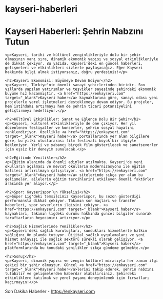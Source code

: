 # kayseri-haberleri

 <h1>Kayseri Haberleri: Şehrin Nabzını Tutun</h1>

    <p>Kayseri, tarihi ve kültürel zenginlikleriyle dolu bir şehir olmasının yanı sıra, dinamik ekonomik yapısı ve sosyal etkinlikleriyle de dikkat çekiyor. Bu yazıda, Kayseri'deki en güncel haberleri, gelişmeleri ve etkinlikleri sizlerle paylaşacağız. Eğer Kayseri hakkında bilgi almak istiyorsanız, doğru yerdesiniz!</p>

    <h2>Kayseri Ekonomisi: Büyümeye Devam Ediyor</h2>
    <p>Kayseri, Türkiye'nin önemli sanayi şehirlerinden biridir. Son yıllarda yapılan yatırımlar ve teşvikler sayesinde şehirdeki ekonomik büyüme hız kazanmıştır. <a href="https://enkayseri.com" target="_blank">Kayseri haber</a> kaynaklarına göre, sanayi odası yeni projelerle yerel işletmeleri desteklemeye devam ediyor. Bu projeler, hem istihdamı artırmayı hem de şehrin ticari potansiyelini geliştirmeyi hedefliyor.</p>

    <h2>Kültürel Etkinlikler: Sanat ve Eğlence Dolu Bir Şehir</h2>
    <p>Kayseri, kültürel etkinlikleriyle de öne çıkıyor. Her yıl düzenlenen festivaller ve konserler, şehrin sosyal hayatını renklendiriyor. Özellikle <a href="https://enkayseri.com" target="_blank">Kayseri haber</a> portallarında yer alan bilgilere göre, bu yılki uluslararası film festivali büyük bir ilgiyle bekleniyor. Yerli ve yabancı birçok film gösterilecek ve sanatseverler için eşsiz bir deneyim sunulacak.</p>

    <h2>Eğitimde Yenilikler</h2>
    <p>Eğitim alanında da önemli adımlar atılmakta. Kayseri'de yeni okulların açılması ve mevcut okulların modernizasyonu ile eğitim kalitesi artırılmaya çalışılıyor. <a href="https://enkayseri.com" target="_blank">Kayseri haber</a> sitelerinde sıkça yer alan bu gelişmeler, ailelerin eğitim tercihlerini etkileyen önemli faktörler arasında yer alıyor.</p>

    <h2>Spor: Kayserispor’un Yükselişi</h2>
    <p>Süper Lig'deki temsilcimiz Kayserispor, bu sezon gösterdiği performansla dikkat çekiyor. Takımın son maçları ve transfer haberleri, spor severlerin ilgisini çekiyor. <a href="https://enkayseri.com" target="_blank">Kayseri haber</a> kaynakları, takımın ligdeki durumu hakkında güncel bilgiler sunarak taraftarların heyecanını artırıyor.</p>

    <h2>Sağlık Hizmetlerinde Yenilikler</h2>
    <p>Kayseri'deki sağlık kuruluşları, sundukları hizmetlerle halkın sağlığını ön planda tutuyor. Dijital sağlık uygulamaları ve yeni hizmet anlayışı ile sağlık sektörü sürekli olarak gelişiyor. <a href="https://enkayseri.com" target="_blank">Kayseri haber</a> platformlarında bu konudaki yenilikler sıkça gündeme gelmekte.</p>

    <h2>Sonuç</h2>
    <p>Kayseri, dinamik yapısı ve zengin kültürel mirasıyla her zaman ilgi çekici bir şehir olmuştur. Güncel <a href="https://enkayseri.com" target="_blank">Kayseri haber</a>lerini takip ederek, şehrin nabzını tutabilir ve gelişmelerden haberdar olabilirsiniz. Şehirdeki etkinliklere katılmak ve yerel yaşamı deneyimlemek için fırsatları kaçırmayın!</p>

    
Son Dakika Haberler - https://enkayseri.com
